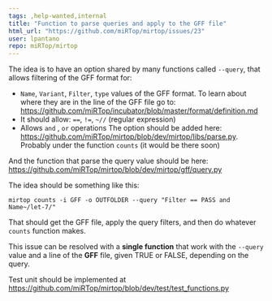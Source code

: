 ```yaml
---
tags: ,help-wanted,internal
title: "Function to parse queries and apply to the GFF file"
html_url: "https://github.com/miRTop/mirtop/issues/23"
user: lpantano
repo: miRTop/mirtop
---
```


The idea is to have an option shared by many functions called `--query`, that allows filtering of the GFF format for:

* `Name`, `Variant`, `Filter`, `type` values of the GFF format. To learn about where they are in the line of the GFF file go to: https://github.com/miRTop/incubator/blob/master/format/definition.md
* It should allow: `==`, `!=`, `~//` (regular expression)
* Allows `and` , `or` operations
The option should be added here: https://github.com/miRTop/mirtop/blob/dev/mirtop/libs/parse.py. Probably under the function `counts` (it would be there soon)

And the function that parse the query value should be here: https://github.com/miRTop/mirtop/blob/dev/mirtop/gff/query.py

The idea should be something like this:

`mirtop counts -i GFF -o OUTFOLDER --query "Filter == PASS and Name~/let-7/"`

That should get the GFF file, apply the query filters, and then do whatever `counts` function makes.

This issue can be resolved with a **single function** that work with the `--query` value and a line of the **GFF** file, given TRUE or FALSE, depending on the query.

Test unit should be implemented at https://github.com/miRTop/mirtop/blob/dev/test/test_functions.py